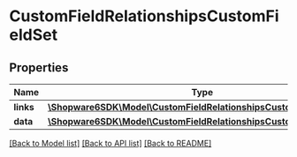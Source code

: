 # CustomFieldRelationshipsCustomFieldSet

## Properties
Name | Type | Description | Notes
------------ | ------------- | ------------- | -------------
**links** | [**\Shopware6SDK\Model\CustomFieldRelationshipsCustomFieldSetLinks**](CustomFieldRelationshipsCustomFieldSetLinks.md) |  | [optional] 
**data** | [**\Shopware6SDK\Model\CustomFieldRelationshipsCustomFieldSetData**](CustomFieldRelationshipsCustomFieldSetData.md) |  | [optional] 

[[Back to Model list]](../../README.md#documentation-for-models) [[Back to API list]](../../README.md#documentation-for-api-endpoints) [[Back to README]](../../README.md)

